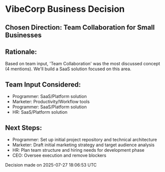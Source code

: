 # VibeCorp Business Decision

## Chosen Direction: Team Collaboration for Small Businesses

## Rationale: 
Based on team input, 'Team Collaboration' was the most discussed concept (4 mentions). We'll build a SaaS solution focused on this area.

## Team Input Considered:
- Programmer: SaaS/Platform solution
- Marketer: Productivity/Workflow tools
- Programmer: SaaS/Platform solution
- HR: SaaS/Platform solution

## Next Steps:
- Programmer: Set up initial project repository and technical architecture
- Marketer: Draft initial marketing strategy and target audience analysis  
- HR: Plan team structure and hiring needs for development phase
- CEO: Oversee execution and remove blockers

Decision made on 2025-07-27 18:06:53 UTC
